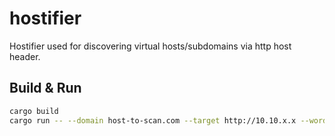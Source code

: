 # hostifier
Hostifier used for discovering virtual hosts/subdomains via http host header.

## Build & Run

```bash
cargo build
cargo run -- --domain host-to-scan.com --target http://10.10.x.x --wordlist names.txt
```

